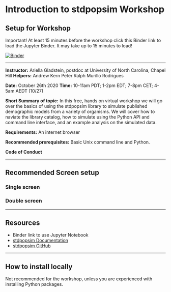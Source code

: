 # Introduction to stdpopsim Workshop

## Setup for Workshop

Important!
At least 15 minutes before the workshop click this Binder link to load the Jupyter Binder. It may take up to 15 minutes to load!

[![Binder](https://mybinder.org/badge_logo.svg)](https://mybinder.org/v2/gh/agladstein/workshops.git/main?filepath=intro_stdpopsim%2FIntro_stdpopsim.ipynb)

-------------------------
**Instructor:** Ariella Gladstein, postdoc at University of North Carolina, Chapel Hill
**Helpers:** 
Andrew Kern 
Peter Ralph
Murillo Rodrigues

**Date:** October 26th 2020
**Time:** 10-11am PDT; 1-2pm EDT; 7-8pm CET; 4-5am AEDT (10/27)

**Short Summary of topic:** In this free, hands on virtual workshop we will go over the basics of using the stdpopsim library to simulate published demographic models from a variety of organisms. We will cover how to naviate the library catalog, how to simulate using the Python API and command line interface, and an example analysis on the simulated data.

**Requirements:** An internet browser

**Recommended prerequisites:** Basic Unix command line and Python.

**Code of Conduct**

--------------------------
## Recommended Screen setup

### Single screen

### Double screen

--------------------------
## Resources
- Binder link to use Jupyter Notebook
- [stdpopsim Documentation](https://stdpopsim.readthedocs.io/en/stable/index.html)
- [stdpopsim GitHub](https://github.com/popsim-consortium/stdpopsim)

--------------------------
## How to install locally
Not recommended for the workshop, unless you are experienced with installing Python packages.
